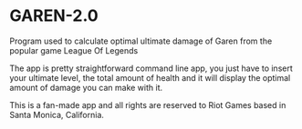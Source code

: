 # GAREN-2.0
 Program used to calculate optimal ultimate damage of Garen from the popular game League Of Legends

The app is pretty straightforward command line app, you just have to insert your ultimate level, the total amount of health and it will display the optimal amount of damage you can make with it. 

 This is a fan-made app and all rights are reserved to Riot Games based in Santa Monica, California.
